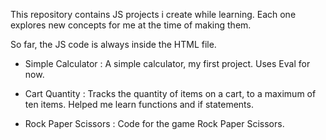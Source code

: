 This repository contains JS projects i create while learning. Each one explores new concepts for me at the time of making them.

So far, the JS code is always inside the HTML file.

- Simple Calculator : A simple calculator, my first project. Uses Eval for now.

- Cart Quantity : Tracks the quantity of items on a cart, to a maximum of ten items. Helped me learn functions and if statements.

- Rock Paper Scissors : Code for the game Rock Paper Scissors.
